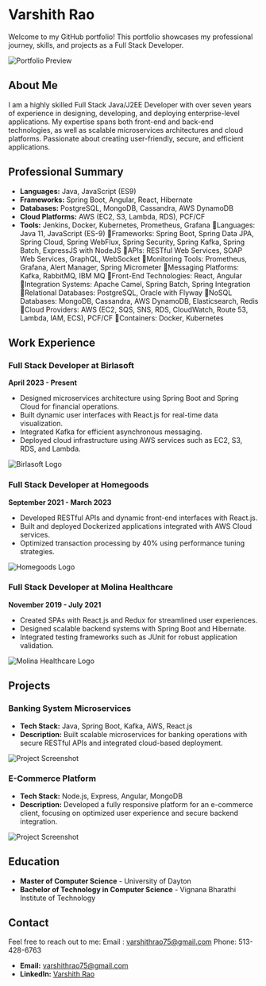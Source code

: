 # Varshith Rao 

Welcome to my GitHub portfolio! This portfolio showcases my professional journey, skills, and projects as a Full Stack Developer. 

![Portfolio Preview](https://via.placeholder.com/800x200?text=Portfolio+Header+Image)

## About Me

I am a highly skilled Full Stack Java/J2EE Developer with over seven years of experience in designing, developing, and deploying enterprise-level applications. My expertise spans both front-end and back-end technologies, as well as scalable microservices architectures and cloud platforms. Passionate about creating user-friendly, secure, and efficient applications.

## Professional Summary

- **Languages:** Java, JavaScript (ES9)
- **Frameworks:** Spring Boot, Angular, React, Hibernate
- **Databases:** PostgreSQL, MongoDB, Cassandra, AWS DynamoDB
- **Cloud Platforms:** AWS (EC2, S3, Lambda, RDS), PCF/CF
- **Tools:** Jenkins, Docker, Kubernetes, Prometheus, Grafana
Languages:  Java 11, JavaScript (ES-9)
Frameworks: Spring Boot, Spring Data JPA, Spring Cloud, Spring WebFlux, Spring Security, Spring Kafka, Spring Batch, ExpressJS with NodeJS
APIs: RESTful Web Services, SOAP Web Services, GraphQL, WebSocket
Monitoring Tools: Prometheus, Grafana, Alert Manager, Spring Micrometer
Messaging Platforms: Kafka, RabbitMQ, IBM MQ
Front-End Technologies: React, Angular
Integration Systems: Apache Camel, Spring Batch, Spring Integration
Relational Databases: PostgreSQL, Oracle with Flyway
NoSQL Databases: MongoDB, Cassandra, AWS DynamoDB, Elasticsearch, Redis
Cloud Providers: AWS (EC2, SQS, SNS, RDS, CloudWatch, Route 53, Lambda, IAM, ECS), PCF/CF 
Containers: Docker, Kubernetes

## Work Experience

### Full Stack Developer at Birlasoft
**April 2023 - Present**
- Designed microservices architecture using Spring Boot and Spring Cloud for financial operations.
- Built dynamic user interfaces with React.js for real-time data visualization.
- Integrated Kafka for efficient asynchronous messaging.
- Deployed cloud infrastructure using AWS services such as EC2, S3, RDS, and Lambda.

![Birlasoft Logo](https://via.placeholder.com/100x50?text=Birlasoft+Logo)

### Full Stack Developer at Homegoods
**September 2021 - March 2023**
- Developed RESTful APIs and dynamic front-end interfaces with React.js.
- Built and deployed Dockerized applications integrated with AWS Cloud services.
- Optimized transaction processing by 40% using performance tuning strategies.

![Homegoods Logo](https://via.placeholder.com/100x50?text=Homegoods+Logo)

### Full Stack Developer at Molina Healthcare
**November 2019 - July 2021**
- Created SPAs with React.js and Redux for streamlined user experiences.
- Designed scalable backend systems with Spring Boot and Hibernate.
- Integrated testing frameworks such as JUnit for robust application validation.

![Molina Healthcare Logo](https://via.placeholder.com/100x50?text=Molina+Logo)

## Projects

### Banking System Microservices
- **Tech Stack:** Java, Spring Boot, Kafka, AWS, React.js
- **Description:** Built scalable microservices for banking operations with secure RESTful APIs and integrated cloud-based deployment.

![Project Screenshot](https://via.placeholder.com/800x400?text=Banking+System+Project)

### E-Commerce Platform
- **Tech Stack:** Node.js, Express, Angular, MongoDB
- **Description:** Developed a fully responsive platform for an e-commerce client, focusing on optimized user experience and secure backend integration.

![Project Screenshot](https://via.placeholder.com/800x400?text=E-Commerce+Project)

## Education

- **Master of Computer Science** - University of Dayton
- **Bachelor of Technology in Computer Science** - Vignana Bharathi Institute of Technology

## Contact

Feel free to reach out to me:
Email : varshithrao75@gmail.com
Phone: 513-428-6763

- **Email:** varshithrao75@gmail.com
- **LinkedIn:** [Varshith Rao](https://www.linkedin.com/in/varshith-rao-jdev)


